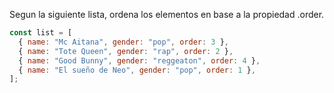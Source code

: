 Segun la siguiente lista, ordena los elementos en base a la propiedad .order.

```js
const list = [
  { name: "Mc Aitana", gender: "pop", order: 3 },
  { name: "Tote Queen", gender: "rap", order: 2 },
  { name: "Good Bunny", gender: "reggeaton", order: 4 },
  { name: "El sueño de Neo", gender: "pop", order: 1 },
];
```
